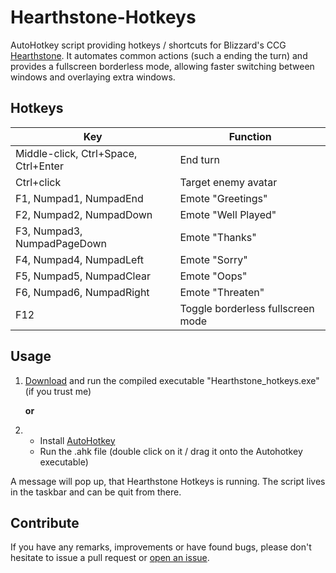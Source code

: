 # Hearthstone-Hotkeys
AutoHotkey script providing hotkeys / shortcuts for Blizzard's CCG [Hearthstone][1].
It automates common actions (such a ending the turn) and provides a fullscreen borderless mode, allowing faster switching between windows and overlaying extra windows.

## Hotkeys
Key | Function
--- | ---
Middle-click,  Ctrl+Space, Ctrl+Enter | End turn
Ctrl+click | Target enemy avatar
F1, Numpad1, NumpadEnd | Emote "Greetings"
F2, Numpad2, NumpadDown | Emote "Well Played"
F3, Numpad3, NumpadPageDown | Emote "Thanks"
F4, Numpad4, NumpadLeft | Emote "Sorry"
F5, Numpad5, NumpadClear | Emote "Oops"
F6, Numpad6, NumpadRight | Emote "Threaten"
F12 | Toggle borderless fullscreen mode

## Usage
1. [Download][2] and run the compiled executable "Hearthstone_hotkeys.exe" (if you trust me)

    __or__

2. * Install [AutoHotkey][3]
    * Run the .ahk file (double click on it / drag it onto the Autohotkey executable)

A message will pop up, that Hearthstone Hotkeys is running.
The script lives in the taskbar and can be quit from there.

## Contribute
If you have any remarks, improvements or have found bugs, please don't hesitate to issue a pull request or [open an issue][4].


  [1]: http://us.battle.net/hearthstone/en/
  [2]: https://github.com/chrisma/Hearthstone-Hotkeys/raw/master/Hearthstone_hotkeys.exe
  [3]: http://ahkscript.org/download/
  [4]: https://github.com/chrisma/Hearthstone-Hotkeys/issues/new
